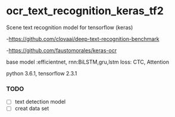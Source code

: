 # ocr_text_recognition_keras_tf2
Scene text recognition model for tensorflow (keras)

-https://github.com/clovaai/deep-text-recognition-benchmark

-https://github.com/faustomorales/keras-ocr

base model :efficientnet, 
rnn:BiLSTM,gru,lstm
loss: CTC, Attention 

python 3.6.1, tensorflow 2.3.1

### TODO

- [ ] text detection model
- [ ] creat data set
